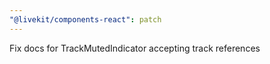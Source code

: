 ```yaml
---
"@livekit/components-react": patch
---
```


Fix docs for TrackMutedIndicator accepting track references
